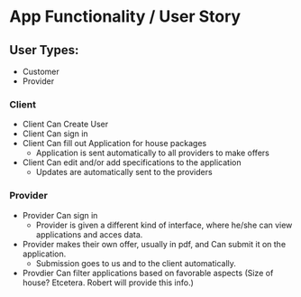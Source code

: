 # App Functionality / User Story

## User Types:

- Customer
- Provider

### Client

- Client Can Create User
- Client Can sign in
- Client Can fill out Application for house packages
  - Application is sent automatically to all providers to make offers
- Client Can edit and/or add specifications to the application
  - Updates are automatically sent to the providers

### Provider

- Provider Can sign in
  - Provider is given a different kind of interface, where he/she can view applications and acces data.
- Provider makes their own offer, usually in pdf, and Can submit it on the application.
  - Submission goes to us and to the client automatically.
- Provdier Can filter applications based on favorable aspects (Size of house? Etcetera. Robert will provide this info.)
